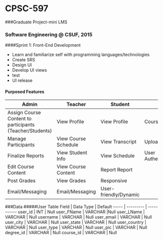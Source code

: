 # CPSC-597
###Graduate Project-mini LMS 
### Software Engineering @ CSUF, 2015

####Sprint 1: Front-End Development 
<ul>
  <li>Learn and familiarize self with programming languages/technologies</li>
  <li>Create SRS</li>
  <li>Design UI</li>
  <li>Develop UI views</li>
  <li>test</li>
  <li>UI release</li>
</ul>

#### Purposed Features 
Admin | Teacher | Student | System
----- | ------- | ------- | ------
Assign Course Content to participants (Teacher/Students) |View Profile |View Profile |Course Content
Manage Participants |View Course Schedule |View Transcript |Upload/Download Capability
Finalize Reports |View Student Info |View Schedule |User Authentication/Authorization
 |Edit Course Content |View Course Content |Report Report
 |Post Grades |View Grades |Responsive
 |Email/Messaging |Email/Messaging |User-friendly/Dynamic

###Data
#####User Table
Field | Data Type | Default 
----- | --------- | -----------
user_id | INT | Null
user_FName | VARCHAR |Null
user_LName | VARCHAR | Null
username | VARCHAR | Null
user_email | VARCHAR | Null
user_city | VARCHAR | Null
user_state | VARCHAR | Null
user_country | VARCHAR | Null
user_type | VARCHAR | Null
user_pic | VARCHAR | Null
degree_id | VARCHAR | Null
course_id | VARCHAR | Null
